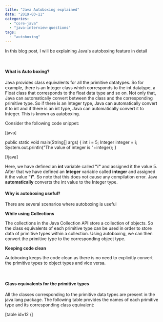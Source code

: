```yaml
---
title: "Java Autoboxing explained"
date: "2019-03-11"
categories: 
  - "core-java"
  - "java-interview-questions"
tags: 
  - "autoboxing"
---
```


In this blog post, I will be explaining Java's autoboxing feature in detail

 

#### What is Auto boxing?

Java provides class equivalents for all the primitive datatypes. So for example, there is an Integer class which corresponds to the int datatype, a Float class that corresponds to the float data type and so on. Not only that, Java can automatically convert between the class and the corresponding primitive type. So if there is an Integer type, Java can automatically convert it to int and if there is an int type, Java can automatically convert it to Integer. This is known as autoboxing.

Consider the following code snippet:

\[java\]

public static void main(String\[\] args) { int i = 5; Integer integer = i; System.out.println("The value of integer is "+integer); }

\[/java\]

Here, we have defined an **int** variable called **"i"** and assigned it the value 5. After that we have defined an **Integer** variable called **integer** and assigned it the value **"i"**. So note that this does not cause any compilation error. Java **automatically** converts the int value to the Integer type.

#### Why is autoboxing useful?

There are several scenarios where autoboxing is useful

**While using Collections**

The collections in the Java Collection API store a collection of objects. So the class equivalents of each primitive type can be used in order to store data of primitive types within a collection. Using autoboxing, we can then convert the primitive type to the corresponding object type.

**Keeping code clean**

Autoboxing keeps the code clean as there is no need to explicitly convert the primitive types to object types and vice versa.

 

#### Class equivalents for the primitive types

All the classes corresponding to the primitive data types are present in the java.lang package. The following table provides the names of each primitive type and its corresponding class equivalent:

\[table id=12 /\]
